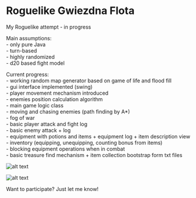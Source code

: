 # Roguelike Gwiezdna Flota

My Roguelike attempt - in progress

Main assumptions: <br>
    - only pure Java <br>
    - turn-based <br>
    - highly randomized <br>
    - d20 based fight model
 
Current progress: <br>
    - working random map generator based on game of life and flood fill <br>
    - gui interface implemented (swing) <br>
    - player movement mechanism introduced <br>
    - enemies position calculation algorithm <br>
    - main game logic class <br>
    - moving and chasing enemies (path finding by A*) <br>
    - fog of war <br>
    - basic player attack and fight log <br>
    - basic enemy attack + log <br>
    - equipment with potions and items + equipment log + item description view <br>
    - inventory (equipping, unequipping, counting bonus from items) <br>
    - blocking equipment operations when in combat <br>
    - basic treasure find mechanism + item collection bootstrap form txt files <br>

![alt text](https://i.imgur.com/ViMCnhe.png)

![alt text](https://i.imgur.com/tRwnUmJ.png)

Want to participate? Just let me know!
